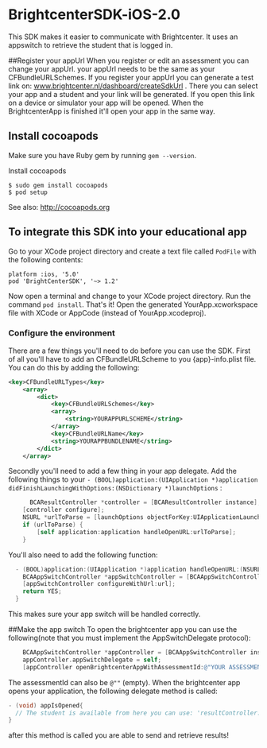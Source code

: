 BrightcenterSDK-iOS-2.0
=======================

This SDK makes it easier to communicate with Brightcenter. It uses an appswitch to retrieve the student that is logged in.

##Register your appUrl
When you register or edit an assessment you can change your appUrl. your appUrl needs to be the same as your CFBundleURLSchemes. If you register your appUrl you can generate a test link on: www.brightcenter.nl/dashboard/createSdkUrl . There you can select your app and a student and your link will be generated. If you open this link on a device or simulator your app will be opened.
When the BrightcenterApp is finished it'll open your app in the same way.

## Install cocoapods

Make sure you have Ruby gem by running `gem --version`.

Install cocoapods

    $ sudo gem install cocoapods
    $ pod setup

See also: http://cocoapods.org


## To integrate this SDK into your educational app

Go to your XCode project directory and create a text file called `PodFile` with the following contents:

    platform :ios, '5.0'
    pod 'BrightCenterSDK', '~> 1.2'

Now open a terminal and change to your XCode project directory. Run the command `pod install`. That's it!
Open the generated YourApp.xcworkspace file with XCode or AppCode (instead of YourApp.xcodeproj).

### Configure the environment 
There are a few things you'll need to do before you can use the SDK.
First of all you'll have to add an CFBundleURLScheme to you {app}-info.plist file. You can do this by adding the following:

```xml
<key>CFBundleURLTypes</key>
    <array>
        <dict>
            <key>CFBundleURLSchemes</key>
            <array>
                <string>YOURAPPURLSCHEME</string>
            </array>
            <key>CFBundleURLName</key>
            <string>YOURAPPBUNDLENAME</string>
        </dict>
    </array>
```

Secondly you'll need to add a few thing in your app delegate. Add the following things to your `- (BOOL)application:(UIApplication *)application didFinishLaunchingWithOptions:(NSDictionary *)launchOptions` :

```objective-c
      BCAResultController *controller = [BCAResultController instance];
    [controller configure];
    NSURL *urlToParse = [launchOptions objectForKey:UIApplicationLaunchOptionsURLKey];
    if (urlToParse) {
        [self application:application handleOpenURL:urlToParse];
    }
```

You'll also need to add the following function:
```objective-c
  - (BOOL)application:(UIApplication *)application handleOpenURL:(NSURL *)url {
    BCAAppSwitchController *appSwitchController = [BCAAppSwitchController instance];
    [appSwitchController configureWithUrl:url];
    return YES;
  }
```

This makes sure your app switch will be handled correctly.

##Make the app switch
To open the brightcenter app you can use the following(note that you must implement the AppSwitchDelegate protocol):

```objective-c
    BCAAppSwitchController *appController = [BCAAppSwitchController instance];
    appController.appSwitchDelegate = self;
    [appController openBrightcenterAppWithAssessmentId:@"YOUR ASSESSMENT ID" urlScheme:@"YOURURLSCHEME"];
```
The assessmentId can also be `@""` (empty). When the brightcenter app opens your application, the following delegate method is called:
```objective-c
- (void) appIsOpened{
  // The student is available from here you can use: 'resultController.student'
}
```
after this method is called you are able to send and retrieve results!

